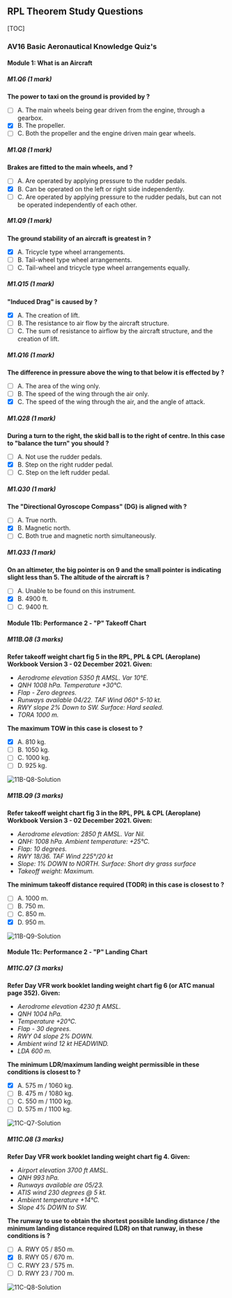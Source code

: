 ## RPL Theorem Study Questions

[TOC]

### AV16 Basic Aeronautical Knowledge Quiz's

#### Module 1: What is an Aircraft

##### M1.Q6 (1 mark)

**The power to taxi on the ground is provided by ?**

- [ ] A. The main wheels being gear driven from the engine, through a gearbox.
- [X] B. The propeller.
- [ ] C. Both the propeller and the engine driven main gear wheels.

##### M1.Q8 (1 mark)

**Brakes are fitted to the main wheels, and ?**

- [ ] A. Are operated by applying pressure to the rudder pedals.
- [X] B. Can be operated on the left or right side independently.
- [ ] C. Are operated by applying pressure to the rudder pedals, but can not be operated independently of each other.

##### M1.Q9 (1 mark)

**The ground stability of an aircraft is greatest in ?**

- [X] A. Tricycle type wheel arrangements.
- [ ] B. Tail-wheel type wheel arrangements.
- [ ] C. Tail-wheel and tricycle type wheel arrangements equally.

##### M1.Q15 (1 mark)

**"Induced Drag" is caused by ?**

- [X] A. The creation of lift.
- [ ] B. The resistance to air flow by the aircraft structure.
- [ ] C. The sum of resistance to airflow by the aircraft structure, and the creation of lift.

##### M1.Q16 (1 mark)

**The difference in pressure above the wing to that below it is effected by ?**

- [ ] A. The area of the wing only.
- [ ] B. The speed of the wing through the air only.
- [X] C. The speed of the wing through the air, and the angle of attack.

##### M1.Q28 (1 mark)

**During a turn to the right, the skid ball is to the right of centre. In this case to "balance the turn" you should ?**

- [ ] A. Not use the rudder pedals.
- [X] B. Step on the right rudder pedal.
- [ ] C. Step on the left rudder pedal.

##### M1.Q30 (1 mark)

**The "Directional Gyroscope Compass" (DG) is aligned with ?**

- [ ] A. True north.
- [X] B. Magnetic north.
- [ ] C. Both true and magnetic north simultaneously.

##### M1.Q33 (1 mark)

**On an altimeter, the big pointer is on 9 and the small pointer is indicating slight less than 5. The altitude of the aircraft is ?**

- [ ] A. Unable to be found on this instrument.
- [X] B. 4900 ft.
- [ ] C. 9400 ft.

#### Module 11b: Performance 2 - "P" Takeoff Chart

##### M11B.Q8 (3 marks)

**Refer takeoff weight chart fig 5 in the RPL, PPL & CPL (Aeroplane) Workbook Version 3 - 02 December 2021. Given:**
- *Aerodrome elevation 5350 ft AMSL. Var 10°E.*
- *QNH 1008 hPa. Temperature +30°C.*
- *Flap - Zero degrees.*
- *Runways available 04/22. TAF Wind 060° 5-10 kt.*
- *RWY slope 2% Down to SW. Surface: Hard sealed.*
- *TORA 1000 m.*

**The maximum TOW in this case is closest to ?**

- [X] A. 810 kg.
- [ ] B. 1050 kg.
- [ ] C. 1000 kg.
- [ ] D. 925 kg.

![11B-Q8-Solution](../img/AV16-11B-Q8.png)

##### M11B.Q9 (3 marks)

**Refer takeoff weight chart fig 3 in the RPL, PPL & CPL (Aeroplane) Workbook Version 3 - 02 December 2021. Given:**
- *Aerodrome elevation: 2850 ft AMSL. Var Nil.*
- *QNH: 1008 hPa. Ambient temperature: +25°C.*
- *Flap: 10 degrees.*
- *RWY 18/36. TAF Wind 225°/20 kt*
- *Slope: 1% DOWN to NORTH. Surface: Short dry grass surface*
- *Takeoff weight: Maximum.*

**The minimum takeoff distance required (TODR) in this case is closest to ?**

- [ ] A. 1000 m.
- [ ] B. 750 m.
- [ ] C. 850 m.
- [X] D. 950 m.

![11B-Q9-Solution](../img/AV16-11B-Q9.png)

#### Module 11c: Performance 2 - "P" Landing Chart

##### M11C.Q7 (3 marks)

**Refer Day VFR work booklet landing weight chart fig 6 (or ATC manual page 352). Given:**
- *Aerodrome elevation 4230 ft AMSL.*
- *QNH 1004 hPa.*
- *Temperature +20°C.*
- *Flap - 30 degrees.*
- *RWY 04 slope 2% DOWN.*
- *Ambient wind 12 kt HEADWIND.*
- *LDA 600 m.*

**The minimum LDR/maximum landing weight permissible in these conditions is closest to ?**

- [X] A. 575 m / 1060 kg.
- [ ] B. 475 m / 1080 kg.
- [ ] C. 550 m / 1100 kg.
- [ ] D. 575 m / 1100 kg.

![11C-Q7-Solution](../img/AV16-11C-Q7.png)

##### M11C.Q8 (3 marks)

**Refer Day VFR work booklet landing weight chart fig 4. Given:**
- *Airport elevation 3700 ft AMSL.*
- *QNH 993 hPa.*
- *Runways available are 05/23.*
- *ATIS wind 230 degrees @ 5 kt.*
- *Ambient temperature +14°C.*
- *Slope 4% DOWN to SW.*

**The runway to use to obtain the shortest possible landing distance / the minimum landing distance required (LDR) on that runway, in these conditions is ?**

- [ ] A. RWY 05 / 850 m.
- [X] B. RWY 05 / 670 m.
- [ ] C. RWY 23 / 575 m.
- [ ] D. RWY 23 / 700 m.

![11C-Q8-Solution](../img/AV16-11C-Q8.png)

